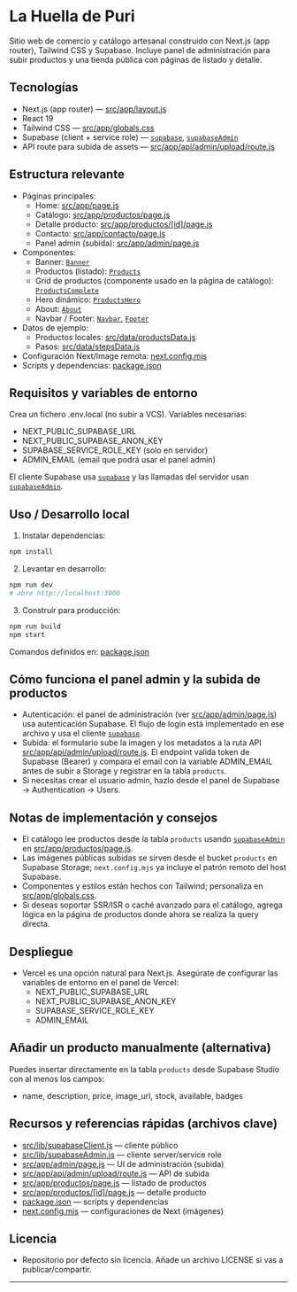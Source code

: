 
# La Huella de Puri

Sitio web de comercio y catálogo artesanal construido con Next.js (app router), Tailwind CSS y Supabase. Incluye panel de administración para subir productos y una tienda pública con páginas de listado y detalle.

## Tecnologías
- Next.js (app router) — [src/app/layout.js](src/app/layout.js)
- React 19
- Tailwind CSS — [src/app/globals.css](src/app/globals.css)
- Supabase (client + service role) — [`supabase`](src/lib/supabaseClient.js), [`supabaseAdmin`](src/lib/supabaseAdmin.js)
- API route para subida de assets — [src/app/api/admin/upload/route.js](src/app/api/admin/upload/route.js)

## Estructura relevante
- Páginas principales:
  - Home: [src/app/page.js](src/app/page.js)
  - Catálogo: [src/app/productos/page.js](src/app/productos/page.js)
  - Detalle producto: [src/app/productos/[id]/page.js](src/app/productos/[id]/page.js)
  - Contacto: [src/app/contacto/page.js](src/app/contacto/page.js)
  - Panel admin (subida): [src/app/admin/page.js](src/app/admin/page.js)
- Componentes:
  - Banner: [`Banner`](src/components/Banner/banner.js)
  - Productos (listado): [`Products`](src/components/Products/products.js)
  - Grid de productos (componente usado en la página de catálogo): [`ProductsComplete`](src/components/ProductsComplete/productsComplete.js)
  - Hero dinámico: [`ProductsHero`](src/components/ProductsHero/productsHero.js)
  - About: [`About`](src/components/About/about.js)
  - Navbar / Footer: [`Navbar`](src/components/Navbar/navbar.js), [`Footer`](src/components/Footer/footer.js)
- Datos de ejemplo:
  - Productos locales: [src/data/productsData.js](src/data/productsData.js)
  - Pasos: [src/data/stepsData.js](src/data/stepsData.js)
- Configuración Next/Image remota: [next.config.mjs](next.config.mjs)
- Scripts y dependencias: [package.json](package.json)

## Requisitos y variables de entorno
Crea un fichero .env.local (no subir a VCS). Variables necesarias:
- NEXT_PUBLIC_SUPABASE_URL
- NEXT_PUBLIC_SUPABASE_ANON_KEY
- SUPABASE_SERVICE_ROLE_KEY (solo en servidor)
- ADMIN_EMAIL (email que podrá usar el panel admin)

El cliente Supabase usa [`supabase`](src/lib/supabaseClient.js) y las llamadas del servidor usan [`supabaseAdmin`](src/lib/supabaseAdmin.js).

## Uso / Desarrollo local

1. Instalar dependencias:
```sh
npm install
```

2. Levantar en desarrollo:
```sh
npm run dev
# abre http://localhost:3000
```

3. Construir para producción:
```sh
npm run build
npm start
```

Comandos definidos en: [package.json](package.json)

## Cómo funciona el panel admin y la subida de productos
- Autenticación: el panel de administración (ver [src/app/admin/page.js](src/app/admin/page.js)) usa autenticación Supabase. El flujo de login está implementado en ese archivo y usa el cliente [`supabase`](src/lib/supabaseClient.js).
- Subida: el formulario sube la imagen y los metadatos a la ruta API [src/app/api/admin/upload/route.js](src/app/api/admin/upload/route.js). El endpoint valida token de Supabase (Bearer) y compara el email con la variable ADMIN_EMAIL antes de subir a Storage y registrar en la tabla `products`.
- Si necesitas crear el usuario admin, hazlo desde el panel de Supabase → Authentication → Users.

## Notas de implementación y consejos
- El catálogo lee productos desde la tabla `products` usando [`supabaseAdmin`](src/lib/supabaseAdmin.js) en [src/app/productos/page.js](src/app/productos/page.js).
- Las imágenes públicas subidas se sirven desde el bucket `products` en Supabase Storage; `next.config.mjs` ya incluye el patrón remoto del host Supabase.
- Componentes y estilos están hechos con Tailwind; personaliza en [src/app/globals.css](src/app/globals.css).
- Si deseas soportar SSR/ISR o caché avanzado para el catálogo, agrega lógica en la página de productos donde ahora se realiza la query directa.

## Despliegue
- Vercel es una opción natural para Next.js. Asegúrate de configurar las variables de entorno en el panel de Vercel:
  - NEXT_PUBLIC_SUPABASE_URL
  - NEXT_PUBLIC_SUPABASE_ANON_KEY
  - SUPABASE_SERVICE_ROLE_KEY
  - ADMIN_EMAIL

## Añadir un producto manualmente (alternativa)
Puedes insertar directamente en la tabla `products` desde Supabase Studio con al menos los campos:
- name, description, price, image_url, stock, available, badges

## Recursos y referencias rápidas (archivos clave)
- [src/lib/supabaseClient.js](src/lib/supabaseClient.js) — cliente público
- [src/lib/supabaseAdmin.js](src/lib/supabaseAdmin.js) — cliente server/service role
- [src/app/admin/page.js](src/app/admin/page.js) — UI de administración (subida)
- [src/app/api/admin/upload/route.js](src/app/api/admin/upload/route.js) — API de subida
- [src/app/productos/page.js](src/app/productos/page.js) — listado de productos
- [src/app/productos/[id]/page.js](src/app/productos/[id]/page.js) — detalle producto
- [package.json](package.json) — scripts y dependencias
- [next.config.mjs](next.config.mjs) — configuraciones de Next (imágenes)

## Licencia
- Repositorio por defecto sin licencia. Añade un archivo LICENSE si vas a publicar/compartir.

---

